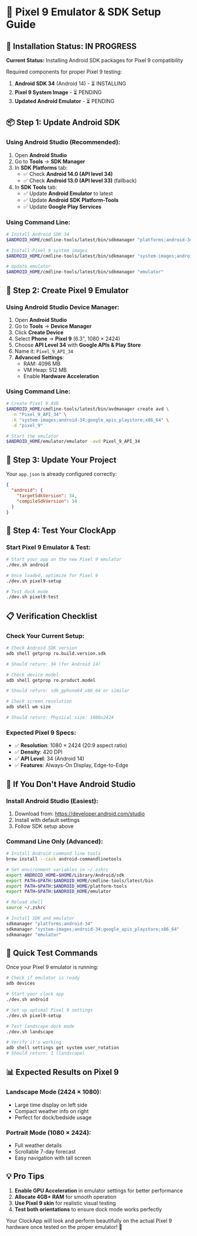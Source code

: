 # 📱 Pixel 9 Emulator & SDK Setup Guide

## 🚀 **Installation Status: IN PROGRESS**

**Current Status:** Installing Android SDK packages for Pixel 9 compatibility

Required components for proper Pixel 9 testing:

1. **Android SDK 34** (Android 14) - ⏳ INSTALLING
2. **Pixel 9 System Image** - ⏳ PENDING
3. **Updated Android Emulator** - ⏳ PENDING

## 📦 **Step 1: Update Android SDK**

### **Using Android Studio (Recommended):**

1. Open **Android Studio**
2. Go to **Tools** → **SDK Manager**
3. In **SDK Platforms** tab:
   - ✅ Check **Android 14.0 (API level 34)**
   - ✅ Check **Android 13.0 (API level 33)** (fallback)
4. In **SDK Tools** tab:
   - ✅ Update **Android Emulator** to latest
   - ✅ Update **Android SDK Platform-Tools**
   - ✅ Update **Google Play Services**

### **Using Command Line:**

```bash
# Install Android SDK 34
$ANDROID_HOME/cmdline-tools/latest/bin/sdkmanager "platforms;android-34"

# Install Pixel 9 system images
$ANDROID_HOME/cmdline-tools/latest/bin/sdkmanager "system-images;android-34;google_apis_playstore;x86_64"

# Update emulator
$ANDROID_HOME/cmdline-tools/latest/bin/sdkmanager "emulator"
```

## 📱 **Step 2: Create Pixel 9 Emulator**

### **Using Android Studio Device Manager:**

1. Open **Android Studio**
2. Go to **Tools** → **Device Manager**
3. Click **Create Device**
4. Select **Phone** → **Pixel 9** (6.3", 1080 × 2424)
5. Choose **API Level 34** with **Google APIs & Play Store**
6. Name it: `Pixel_9_API_34`
7. **Advanced Settings**:
   - RAM: 4096 MB
   - VM Heap: 512 MB
   - Enable **Hardware Acceleration**

### **Using Command Line:**

```bash
# Create Pixel 9 AVD
$ANDROID_HOME/cmdline-tools/latest/bin/avdmanager create avd \
  -n "Pixel_9_API_34" \
  -k "system-images;android-34;google_apis_playstore;x86_64" \
  -d "pixel_9"

# Start the emulator
$ANDROID_HOME/emulator/emulator -avd Pixel_9_API_34
```

## 🔧 **Step 3: Update Your Project**

Your `app.json` is already configured correctly:

```json
{
  "android": {
    "targetSdkVersion": 34,
    "compileSdkVersion": 34
  }
}
```

## 🧪 **Step 4: Test Your ClockApp**

### **Start Pixel 9 Emulator & Test:**

```bash
# Start your app on the new Pixel 9 emulator
./dev.sh android

# Once loaded, optimize for Pixel 9
./dev.sh pixel9-setup

# Test dock mode
./dev.sh pixel9-test
```

## 📋 **Verification Checklist**

### **Check Your Current Setup:**

```bash
# Check Android SDK version
adb shell getprop ro.build.version.sdk

# Should return: 34 (for Android 14)

# Check device model
adb shell getprop ro.product.model

# Should return: sdk_gphone64_x86_64 or similar

# Check screen resolution
adb shell wm size

# Should return: Physical size: 1080x2424
```

### **Expected Pixel 9 Specs:**

- ✅ **Resolution**: 1080 × 2424 (20:9 aspect ratio)
- ✅ **Density**: 420 DPI
- ✅ **API Level**: 34 (Android 14)
- ✅ **Features**: Always-On Display, Edge-to-Edge

## 🚨 **If You Don't Have Android Studio**

### **Install Android Studio (Easiest):**

1. Download from: https://developer.android.com/studio
2. Install with default settings
3. Follow SDK setup above

### **Command Line Only (Advanced):**

```bash
# Install Android command line tools
brew install --cask android-commandlinetools

# Set environment variables in ~/.zshrc
export ANDROID_HOME=$HOME/Library/Android/sdk
export PATH=$PATH:$ANDROID_HOME/cmdline-tools/latest/bin
export PATH=$PATH:$ANDROID_HOME/platform-tools
export PATH=$PATH:$ANDROID_HOME/emulator

# Reload shell
source ~/.zshrc

# Install SDK and emulator
sdkmanager "platforms;android-34"
sdkmanager "system-images;android-34;google_apis_playstore;x86_64"
sdkmanager "emulator"
```

## 🎯 **Quick Test Commands**

Once your Pixel 9 emulator is running:

```bash
# Check if emulator is ready
adb devices

# Start your clock app
./dev.sh android

# Set up optimal Pixel 9 settings
./dev.sh pixel9-setup

# Test landscape dock mode
./dev.sh landscape

# Verify it's working
adb shell settings get system user_rotation
# Should return: 1 (landscape)
```

## 📊 **Expected Results on Pixel 9**

### **Landscape Mode (2424 × 1080):**

- Large time display on left side
- Compact weather info on right
- Perfect for dock/bedside usage

### **Portrait Mode (1080 × 2424):**

- Full weather details
- Scrollable 7-day forecast
- Easy navigation with tall screen

## 💡 **Pro Tips**

1. **Enable GPU Acceleration** in emulator settings for better performance
2. **Allocate 4GB+ RAM** for smooth operation
3. **Use Pixel 9 skin** for realistic visual testing
4. **Test both orientations** to ensure dock mode works perfectly

Your ClockApp will look and perform beautifully on the actual Pixel 9 hardware once tested on the proper emulator! 🎉
